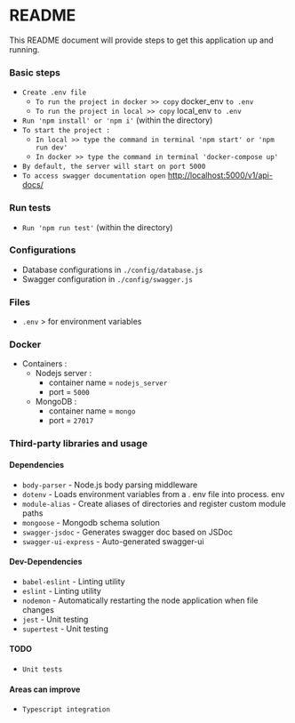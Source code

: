 # README #
This README document will provide steps to get this application up and running.

### Basic steps ###
- `Create .env file`
  - `To run the project in docker >> copy` docker_env `to .env`
  - `To run the project in local >> copy` local_env `to .env`
- `Run 'npm install' or 'npm i'` (within the directory)
- `To start the project :`
  - `In local >> type the command in terminal 'npm start' or 'npm run dev'`
  - `In docker >> type the command in terminal 'docker-compose up'`
- `By default, the server will start on port 5000`
- `To access swagger documentation open` [http://localhost:5000/v1/api-docs/](http://localhost:5000/v1/api-docs/)

### Run tests ###

- `Run 'npm run test'` (within the directory)

### Configurations ###

- Database configurations in `./config/database.js`
- Swagger configuration in `./config/swagger.js`

### Files ###

- `.env` > for environment variables

### Docker ###

- Containers :
  - Nodejs server :
    - container name  = `nodejs_server`
    - port            = `5000`
  - MongoDB :
    - container name  = `mongo`
    - port            = `27017`

### Third-party libraries and usage ###

#### Dependencies ####

* `body-parser`         - Node.js body parsing middleware
* `dotenv`              - Loads environment variables from a . env file into process. env
* `module-alias`        - Create aliases of directories and register custom module paths
* `mongoose`            - Mongodb schema solution
* `swagger-jsdoc`       - Generates swagger doc based on JSDoc
* `swagger-ui-express`  - Auto-generated swagger-ui

#### Dev-Dependencies ####

* `babel-eslint`  - Linting utility
* `eslint`        - Linting utility
* `nodemon`       - Automatically restarting the node application when file changes
* `jest`          - Unit testing
* `supertest`     - Unit testing

#### TODO ####
* `Unit tests`

#### Areas can improve ####
* `Typescript integration`